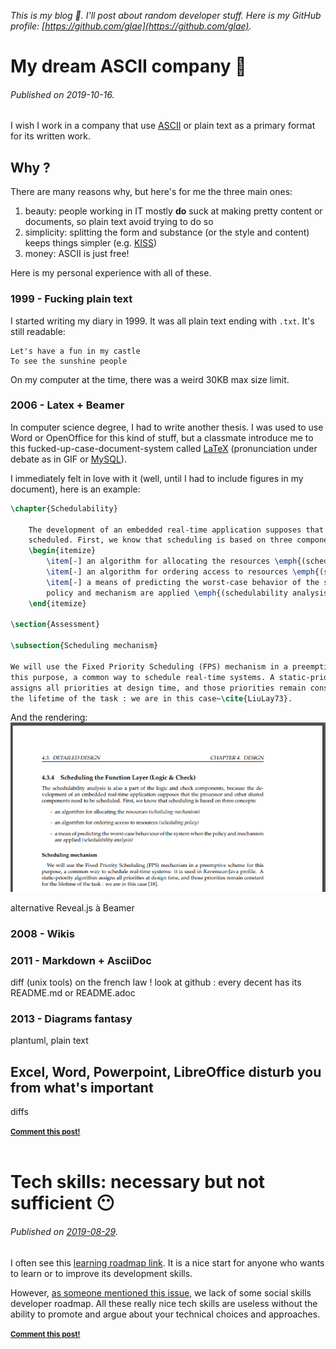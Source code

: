 <link rel="shortcut icon" type="image/x-icon" href="favicon.ico">

_This is my blog :frog:. I'll post about random developer stuff. Here is my GitHub profile: [https://github.com/glae](https://github.com/glae)._

<!-- template:
_________________________________

# Title... :emoji:
###### Published on 2019-xx-xx.

Text

<small><strong>[Comment this post!](https://github.com/glae/blog/issues/new?title=Comment%20on%202019-xx-xx%20post&assignee=glae)</strong></small><br><br>

-->

# My dream ASCII company :page_with_curl:
###### Published on 2019-10-16.

I wish I work in a company that use [ASCII](https://en.wikipedia.org/wiki/ASCII) or plain text as a primary format for its written work. 

## Why ?

There are many reasons why, but here's for me the three main ones:
1. beauty: people working in IT mostly **do** suck at making pretty content or documents, so plain text avoid trying to do so
1. simplicity: splitting the form and substance (or the style and content) keeps things simpler (e.g. [KISS](https://en.wikipedia.org/wiki/KISS_principle))
1. money: ASCII is just free! 

Here is my personal experience with all of these. 

### 1999 - Fucking plain text

I started writing my diary in 1999. It was all plain text ending with `.txt`. It's still readable: 
```
Let's have a fun in my castle
To see the sunshine people
```
On my computer at the time, there was a weird 30KB max size limit.  

### 2006 - Latex + Beamer

In computer science degree, I had to write another thesis. I was used to use Word or OpenOffice for this kind of stuff, but a classmate introduce me to this fucked-up-case-document-system called [LaTeX](https://en.wikipedia.org/wiki/LaTeX) (pronunciation under debate as in GIF or [MySQL](https://dev.mysql.com/doc/refman/5.7/en/what-is-mysql.html)).

I immediately felt in love with it (well, until I had to include figures in my document), here is an example: 
```latex
\chapter{Schedulability}

	The development of an embedded real-time application supposes that it needs to be 
    scheduled. First, we know that scheduling is based on three components:
	\begin{itemize}
		\item[-] an algorithm for allocating the resources \emph{(scheduling mechanism)}
		\item[-] an algorithm for ordering access to resources \emph{(scheduling policy)}
		\item[-] a means of predicting the worst-case behavior of the system when the 
        policy and mechanism are applied \emph{(schedulability analysis)}
	\end{itemize}

\section{Assessment}

\subsection{Scheduling mechanism}

We will use the Fixed Priority Scheduling (FPS) mechanism in a preemptive scheme for 
this purpose, a common way to schedule real-time systems. A static-priority algorithm 
assigns all priorities at design time, and those priorities remain constants for 
the lifetime of the task : we are in this case~\cite{LiuLay73}. 
```

And the rendering:
<br>
![alt text](2019-10-16-a.png)


alternative Reveal.js à Beamer


### 2008 - Wikis

### 2011 - Markdown + AsciiDoc

diff (unix tools) on the french law !
look at github : every decent has its README.md or README.adoc 

### 2013 - Diagrams fantasy

plantuml, plain text 



## Excel, Word, Powerpoint, LibreOffice disturb you from what's important 

diffs 



<small><strong>[Comment this post!](https://github.com/glae/blog/issues/new?title=Comment%20on%202019-10-16%20post&assignee=glae)</strong></small><br><br>



# Tech skills: necessary but not sufficient :no_mouth:
###### Published on [2019-08-29](https://xkcd.com/1179/).

I often see this [learning roadmap link](https://github.com/kamranahmedse/developer-roadmap). It is a nice start for anyone who wants to learn or to improve its development skills. 

However, [as someone mentioned this issue](https://github.com/kamranahmedse/developer-roadmap/issues/40), we lack of some social skills developer roadmap. All these really nice tech skills are useless without the ability to promote and argue about your technical choices and approaches. 

<small><strong>[Comment this post!](https://github.com/glae/blog/issues/new?title=Comment%20on%202019-08-29%20post&assignee=glae)</strong></small><br><br>
